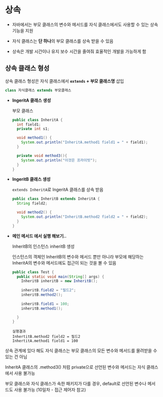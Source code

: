 # 상속
- 자바에서는 부모 클래스의 변수와 메서드를 자식 클래스에서도 사용할 수 있는 상속 기능을 지원

- 자식 클래스는 **단 하나**의 부모 클래스를 상속 받을 수 있음

- 상속은 개발 시간이나 유지 보수 시간을 줄여줘 효율적인 개발을 가능하게 함

## 상속 클래스 형성
상속 클래스 형성은 자식 클래스에서 **`extends` + 부모 클래스명** 삽입

```java
class 자식클래스 extends 부모클래스
```

- **IngeritA 클래스 생성**

  부모 클래스

  ```java
  public class InheritA {
    int field1;
    private int s1;

    void method1() {
      System.out.println("InheritA.method1 field1 = " + field1);
    }

    private void method3(){
      System.out.println("이것은 프라이빗");
    }
  }
  ```

- **IngeritB 클래스 생성**

  `extends InheritA`로 IngeritA 클래스를 상속 받음

  ```java
  public class InheritB extends InheritA {
    String field2;

    void method2() {
      System.out.println("InheritB.method2 field2 = " + field2);
    }
  }
  ```

- **메인 메서드 에서 실행 해보기..**

  InheritB의 인스턴스 inheritB 생성

  인스턴스의 객체인 InheritB의 변수와 메서드 뿐만 아니라 부모에 해당하는 InheritA의 변수와 메서드에도 접근이 되는 것을 볼 수 있음

  ```java
  public class Test {
    public static void main(String[] args) {
      InheritB inheritB = new InheritB();
    
      inheritB.field2 = "필드2";
      inheritB.method2();
    
      inheritB.field1 = 100;
      inheritB.method1();

    }
  }
  ```

  ```
  실행결과
  InhertitB.method2 field2 = 필드2
  InhertitA.method1 field1 = 100
  ```

상속 관계에 있다 해도 자식 클래스는 부모 클래스의 모든 변수와 메서드를 물려받을 수 있는 건 아님

InheritA 클래스의 .method3() 처럼 private으로 선언된 변수와 메서드는 자식 클래스에서 사용 불가능

부모 클래스와 자식 클래스가 속한 패키지가 다를 경우, default로 선언된 변수나 메서드도 사용 불가능 (10일차 - 접근 제어자 참고)